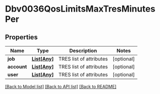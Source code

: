# Dbv0036QosLimitsMaxTresMinutesPer

## Properties
Name | Type | Description | Notes
------------ | ------------- | ------------- | -------------
**job** | [**List[Any]**](Any.md) | TRES list of attributes | [optional] 
**account** | [**List[Any]**](Any.md) | TRES list of attributes | [optional] 
**user** | [**List[Any]**](Any.md) | TRES list of attributes | [optional] 

[[Back to Model list]](../README.md#documentation-for-models) [[Back to API list]](../README.md#documentation-for-api-endpoints) [[Back to README]](../README.md)


